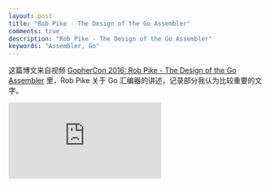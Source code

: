 ```yaml
---
layout: post
title: "Rob Pike - The Design of the Go Assembler"
comments: true
description: "Rob Pike - The Design of the Go Assembler"
keywords: "Assembler, Go"
---
```


这篇博文来自视频 [GopherCon 2016: Rob Pike - The Design of the Go Assembler](https://www.youtube.com/watch?v=KINIAgRpkDA) 里，Rob Pike 关于 Go 汇编器的讲述，记录部分我认为比较重要的文字。

<div class="video-container"><iframe src="https://www.youtube.com/watch?v=KINIAgRpkDA" frameborder="0" allowfullscreen></iframe></div>